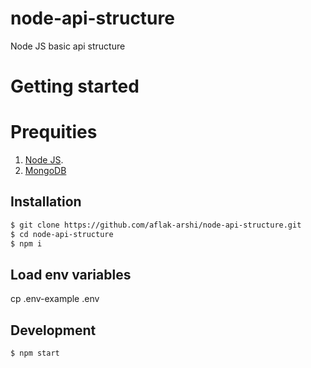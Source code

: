 # node-api-structure
Node JS basic api structure

# Getting started

# Prequities
  1) [Node JS](https://karma-runner.github.io).
  2) [MongoDB](https://www.mongodb.com/)

## Installation
```sh
$ git clone https://github.com/aflak-arshi/node-api-structure.git
$ cd node-api-structure
$ npm i
```

## Load env variables
cp .env-example .env

## Development
```sh
$ npm start
```